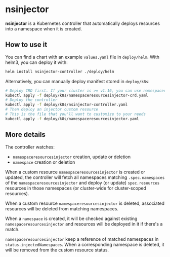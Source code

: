 # nsinjector

**nsinjector** is a Kubernetes controller that automatically deploys resources into a namespace when it is created.

## How to use it

You can find a chart with an example `values.yaml` file in `deploy/helm`.
With helm3, you can deploy it with:

```bash
helm install nsinjector-controller ./deploy/helm
```

Alternatively, you can manually deploy manifest stored in `deploy/k8s`:

```bash
# Deploy CRD first. If your cluster is >= v1.16, you can use namespaceresourcesinjector-crd-1.16.yaml instead
kubectl apply -f deploy/k8s/namespaceresourcesinjector-crd.yaml
# Deploy the controller
kubectl apply -f deploy/k8s/nsinjector-controller.yaml
# Then deploy an injector custom resource
# This is the file that you'll want to customize to your needs
kubectl apply -f deploy/k8s/namespaceresourcesinjector.yaml
```

## More details

The controller watches:

- `namespaceresourcesinjector` creation, update or deletion
- `namespace` creation or deletion

When a custom resource `namespaceresourcesinjector` is created or updated, the controller will fetch all namespaces matching `.spec.namespaces` of the `namespaceresourcesinjector` and deploy (or update) `spec.resources` resources in those namespaces (or cluster-wide for cluster-scoped resources).

When a custom resource `namespaceresourcesinjector` is deleted, associated resources will be deleted from matching namespaces.

When a `namespace` is created, it will be checked against existing `namespaceresourcesinjector` and resources will be deployed in it if there's a match.

`namespaceresourcesinjector` keep a reference of matched namespaces in `status.injectedNamespaces`. When a corresponding namespace is deleted, it will be removed from the custom resource status.
